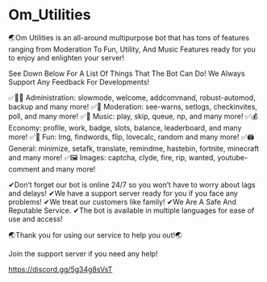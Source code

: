 # Om_Utilities
 
🌏Om Utilities is an all-around multipurpose bot that has tons of features ranging from Moderation To Fun, Utility, And Music Features ready for you to enjoy and enlighten your server!

See Down Below For A List Of Things That The Bot Can Do! We Always Support Any Feedback For Developments!

✅👩‍💼 Administration: slowmode, welcome, addcommand, robust-automod, backup and many more!
✅🚓 Moderation: see-warns, setlogs, checkinvites, poll, and many more!
✅🎵 Music: play, skip, queue, np, and many more!
✅💰 Economy: profile, work, badge, slots, balance, leaderboard, and many more!
✅👻 Fun: lmg, findwords, flip, lovecalc, random and many more!
✅🖨️ General: minimize, setafk, translate, remindme, hastebin, fortnite, minecraft and many more!
✅🖼️ Images: captcha, clyde, fire, rip, wanted, youtube-comment and many more!

✔Don’t forget our bot is online 24/7 so you won’t have to worry about lags and delays!
✔We have a support server ready for you if you face any problems!
✔We treat our customers like family!
✔We Are A Safe And Reputable Service.
✔The bot is available in multiple languages for ease of use and access!

🌏Thank you for using our service to help you out!🌏

Join the support server if you need any help! 

https://discord.gg/5g34g8sVsT
